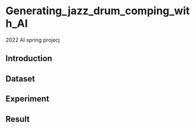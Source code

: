 # Generating_jazz_drum_comping_with_AI
2022 AI spring projecj
## Introduction
## Dataset
## Experiment
## Result
